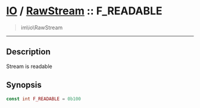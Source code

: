 # [IO](IO.md) / [RawStream](IO-RawStream.md) :: F_READABLE
 > im\io\RawStream
____

## Description
Stream is readable

## Synopsis
```php
const int F_READABLE = 0b100
```

